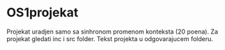# OS1projekat
Projekat uradjen samo sa sinhronom promenom konteksta (20 poena). Za projekat gledati inc i src folder. Tekst projekta u odgovarajucem folderu.